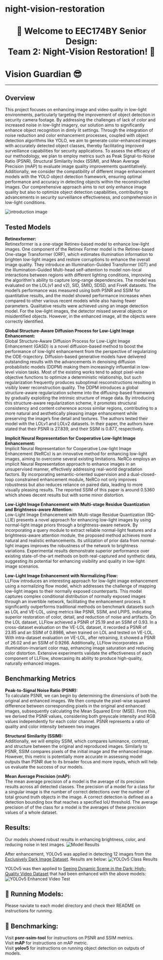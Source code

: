 # night-vision-restoration

<div align="center">

# 🌙 Welcome to EEC174BY Senior Design: <br> Team 2: Night-Vision Restoration! 🔦

<div align="left">

# Vision Guardian 😎
---
## Overview
This project focuses on enhancing image and video quality in low-light environments, particularly targeting the improvement of object detection in security camera footage. By addressing the challenges of lack of color and increased noise in low-light imagery, our solution aims to significantly enhance object recognition in dimly lit settings. Through the integration of noise reduction and color enhancement processes, coupled with object detection algorithms like YOLO, we aim to generate color-enhanced images with accurately detected object classes, thereby facilitating improved surveillance capabilities for security applications.
To assess the efficacy of our methodology, we plan to employ metrics such as Peak Signal-to-Noise Ratio (PSNR), Structural Similarity Index (SSIM), and Mean Average Precision (mAP) to evaluate image quality improvements quantitatively. Additionally, we consider the compatibility of different image enhancement models with the YOLO object detection framework, ensuring optimal performance and accuracy in detecting objects within the reconstructed images. Our comprehensive approach aims to not only enhance image quality but also to optimize object detection capabilities, contributing to advancements in security surveillance effectiveness, and comprehension in low-light conditions. 

![introduction image](./figures/pipeline.jpg)

## Tested Models
**Retinexformer:**\
	Retinexformer is a one-stage Retinex-based model to enhance low-light images. One component of the Retinex Former model is the Retinex-based One-stage Transformer (ORF), which estimates illumination information to brighten low-light images and restore corruptions to enhance the overall image quality. They introduce an Illumination-Guided Transformer (IGT)  and the Illumination-Guided Multi-head self-attention to model non-local interactions between regions with different lighting conditions, improving the algorithm's ability to capture long-range dependencies.
    The model was evaluated on the LOL(v1 and v2), SID, SMID, SDSD, and FiveK datasets. The model’s performance was measured using both PSNR and SSIM for quantitative results, and the model showed performance increases when compared to other various recent models while also having fewer parameters. Qualitative results were achieved using an image detection model. For the low-light images, the detector missed several objects or misidentified objects. However, in the enhanced image, all the objects were correctly identified. 

**Global Structure-Aware Diffusion Process for Low-Light Image Enhancement:**\
    Global Structure-Aware Diffusion Process for Low-Light Image Enhancement (GASD) is a novel diffusion-based method to boost the performance of low-light enhancement from the perspective of regularizing the ODE-trajectory. Diffusion-based generative models have delivered outstanding results with the advancements in denoising diffusion probabilistic models (DDPM) making them increasingly influential in low-level vision tasks. Most of the existing works tend to adopt pixel-wise objective functions to optimize a deterministic relationship, but such regularization frequently produces suboptimal resconstructions resulting in visibly lower reconstruction quality. The DDPM introduces a global structure-aware regularization scheme into the diffusing-based framework by gradually exploiting the intrinsic structure of image data. By introducing this structure-aware regularization scheme, it promotes structural consistency and content coherence across similar regions, contributing to a more natural and aesthetically pleasing image enhancement while preserving the image’s fine detail and textures. The authors tested their model with the LOLv1 and LOLv2 datasets. In their paper, the authors have stated that their PSNR is 27.839, and their SSIM is 0.877, respectively.

**Implicit Neural Representation for Cooperative Low-light Image Enhancement:**\
Implicit Neural Representation for Cooperative Low-light Image Enhancement (NeRCo) is an innovative method for enhancing low-light images, aiming to overcome several existing limitations. NeRCo employs an implicit Neural Representation approach to enhance images in an unsupervised manner, effectively addressing real-world degradation factors. By incorporating semantic-oriented supervision and a dual-closed-loop constrained enhancement module, NeRCo not only improves robustness but also reduces reliance on paired data, leading to more visually pleasing results. The reported SSIM of this paper is around 0.5360 which shows decent results but with some minor distortion.

**Low-Light Image Enhancement with Multi-stage Residue Quantization and Brightness-aware Attention:**\
Low-Light Image Enhancement with Multi-stage Residue Quantization (RQ-LLIE) presents a novel approach for enhancing low-light images by using normal-light image priors through a brightness-aware network. By incorporating a query module to extract reliable normal-light features and a brightness-aware attention module, the proposed method achieves more natural and realistic enhancements. Its utilization of prior data from normal-light images improves the robustness of the network to brightness variations. Experimental results demonstrate superior performance over existing state-of-the-art methods on both real-captured and synthetic data, suggesting its potential for enhancing visibility and quality in low-light image scenarios.

**Low-Light Image Enhancement with Normalizing Flow:**\
LLFlow introduces an interesting approach for low-light image enhancement using a normalizing flow model, which addresses the challenge of mapping low-light images to their normally exposed counterparts. This model captures complex conditional distribution of normally exposed images through an invertible network, facilitating the enhancement process. It significantly outperforms traditional methods on benchmark datasets such as LOL and VE-LOL, using metrics like PSNR, SSIM, and LPIPS, indicating superior restoration of color, detail, and reduction of noise and artifacts. On the LOL dataset, LLFlow achieved a PSNR of 25.19 and an SSIM of 0.93. In a cross-dataset evaluation on the VE-LOL dataset, it recorded a PSNR of 23.85 and an SSIM of 0.8986, when trained on LOL and tested on VE-LOL. With intra-dataset evaluation on VE-LOL, after retraining, it showed a PSNR of 26.02 and an SSIM of 0.9266. Additionally, LLFlow incorporates an illumination-invariant color map, enhancing image saturation and reducing color distortion. Extensive experiments validate the effectiveness of each component of LLFlow, showcasing its ability to produce high-quality, naturally enhanced images.

## Benchmarking Metrics
**Peak-to-Signal Noise Ratio (PSNR):**\
To calculate PSNR, we can begin by determining the dimensions of both the original and enhanced images. We then compute the pixel-wise squared difference between corresponding pixels in the original and enhanced images, subsequently calculating the Mean Squared Error (MSE). From this, we derived the PSNR values, considering both greyscale intensity and RGB values independently for each color channel. PSNR represents a ratio of quality and color intensity between two images

**Structural Similarity (SSIM):**\
Additionally, we will employ SSIM, which compares luminance, contrast, and structure between the original and reproduced images. Similarly to PSNR, SSIM compares pixels of the initial image and the enhanced image. However, this metric is potentially more accurate in assessing model outputs than PSNR due to its broader focus and more inputs, which will help us evaluate the success of our models.

**Mean Average Precision (mAP):**\
The mean average precision of a model is the average of its precision results across all detected classes. The precision of a model for a class for a singular image is the number of correct detections over the number of total ground truth objects in the image. A correct detection is defined as a detection bounding box that reaches a specified IoU threshold. The average precision of of the class for a model is the averages of these precision values of a whole dataset.

## Results:
Our models showed robust results in enhancing brightness, color, and reducing noise in test images.
![Model Results](./figures/enhancement_results.jpg)

After enhancement, YOLOv5 was applied in detecting 12 images from the [Exclusively Dark Image Dataset](https://github.com/cs-chan/Exclusively-Dark-Image-Dataset). Results are below:
![YOLOv5 Class Results](./figures/yolo_class_results.jpg)

YOLOv5 was then applied to [Seeing Dynamic Scene in the Dark: High-Quality Video Dataset](https://github.com/dvlab-research/SDSD) that had been enhanced with the above models:
![YOLOv5 Enhanced Video Test](./figures/yolo_oppo_results.gif)

## 🔎 Running Models:
Please naviate to each model directory and check their README on instructions for running.

## 🔨 Benchmarking:
Visit **psnr-ssim-tool** for instructions on PSNR and SSIM metrics.\
Visit **mAP** for instructions on mAP metric.\
Visit **yolov5** for instructions on running object detection on outputs of models.